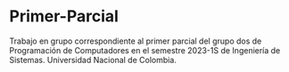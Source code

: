 # Primer-Parcial
Trabajo en grupo correspondiente al primer parcial del grupo dos de Programación de Computadores en el semestre 2023-1S de Ingeniería de Sistemas. Universidad Nacional de Colombia.
